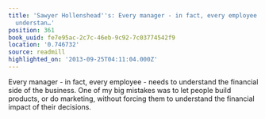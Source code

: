 ```yaml
---
title: 'Sawyer Hollenshead''s: Every manager - in fact, every employee - needs to
  understan…'
position: 361
book_uuid: fe7e95ac-2c7c-46eb-9c92-7c03774542f9
location: '0.746732'
source: readmill
highlighted_on: '2013-09-25T04:11:04.000Z'
---
```


Every manager - in fact, every employee - needs to understand the financial side of the business. One of my big mistakes was to let people build products, or do marketing, without forcing them to understand the financial impact of their decisions.